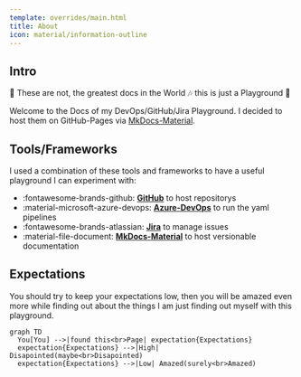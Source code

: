 ```yaml
---
template: overrides/main.html
title: About
icon: material/information-outline
---
```


## Intro

:musical_note: These are not, the greatest docs in the World :notes: this is just a Playground :metal:

Welcome to the Docs of my DevOps/GitHub/Jira Playground. I decided to host them on GitHub-Pages via [MkDocs-Material](https://squidfunk.github.io/mkdocs-material/).

## Tools/Frameworks

I used a combination of these tools and frameworks to have a useful playground I can experiment with:

- :fontawesome-brands-github: [__GitHub__](https://github.com/mauwii/django_devops) to host repositorys
- :material-microsoft-azure-devops: [__Azure-DevOps__](https://dev.azure.com/mauwiidev/django_gh) to run the yaml pipelines
- :fontawesome-brands-atlassian: [__Jira__](https://mauwii.atlassian.net/jira/software/c/projects/DG/issues) to manage issues
- :material-file-document: [__MkDocs-Material__](https://squidfunk.github.io/mkdocs-material/) to host versionable documentation

## Expectations

You should try to keep your expectations low, then you will be amazed even more while finding out about the things I am just finding out myself with this playground.

```mermaid
graph TD
  You[You] -->|found this<br>Page| expectation{Expectations}
  expectation{Expectations} -->|High| Disapointed(maybe<br>Disapointed)
  expectation{Expectations} -->|Low| Amazed(surely<br>Amazed)
```
